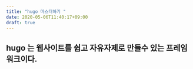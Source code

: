 ```yaml
---
title: "hugo 마스터하기 "
date: 2020-05-06T11:40:17+09:00
draft: true
---
```

## hugo 는 웹사이트를 쉽고 자유자제로 만들수 있는 프레임워크이다.


